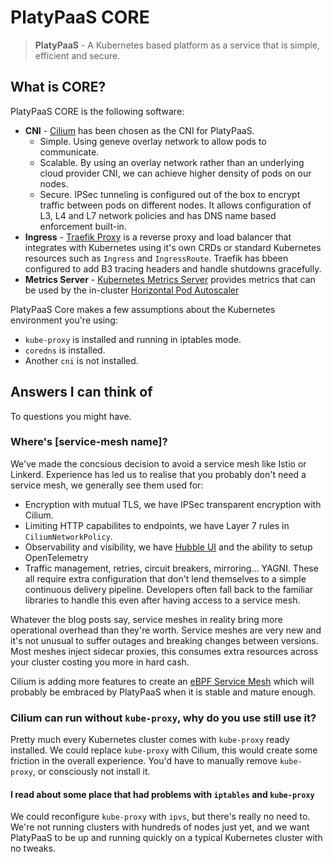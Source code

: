 # PlatyPaaS CORE
> **PlatyPaaS** - A Kubernetes based platform as a service that is simple, efficient and secure.

## What is CORE?
PlatyPaaS CORE is the following software:
- **CNI** - [Cilium](https://cilium.io/) has been chosen as the CNI for PlatyPaaS.
  - Simple. Using geneve overlay network to allow pods to communicate.
  - Scalable. By using an overlay network rather than an underlying cloud
    provider CNI, we can achieve higher density of pods on our nodes.
  - Secure. IPSec tunneling is configured out of the box to encrypt traffic between
    pods on different nodes. It allows configuration of L3, L4 and L7 network policies
    and has DNS name based enforcement built-in.
- **Ingress** - [Traefik Proxy](https://traefik.io/traefik/) is a reverse proxy
  and load balancer that integrates with Kubernetes using it's own CRDs or standard
  Kubernetes resources such as `Ingress` and `IngressRoute`. Traefik has bbeen configured
  to add B3 tracing headers and handle shutdowns gracefully.
- **Metrics Server** - [Kubernetes Metrics Server](https://github.com/kubernetes-sigs/metrics-server)
  provides metrics that can be used by the in-cluster
  [Horizontal Pod Autoscaler](https://kubernetes.io/docs/tasks/run-application/horizontal-pod-autoscale/)

PlatyPaaS Core makes a few assumptions about the Kubernetes environment you're
using:
- `kube-proxy` is installed and running in iptables mode.
- `coredns` is installed.
- Another `cni` is not installed.

## Answers I can think of
To questions you might have.

### Where's [service-mesh name]?
We've made the concsious decision to avoid a service mesh like Istio or Linkerd.
Experience has led us to realise that you probably don't need a service mesh, we
generally see them used for:
- Encryption with mutual TLS, we have IPSec transparent encryption with Cilium.
- Limiting HTTP capabilites to endpoints, we have Layer 7 rules in `CiliumNetworkPolicy`.
- Observability and visibility, we have [Hubble UI](https://docs.cilium.io/en/stable/gettingstarted/hubble/#hubble-gsg)
  and the ability to setup OpenTelemetry
- Traffic management, retries, circuit breakers, mirroring... YAGNI. These all require
  extra configuration that don't lend themselves to a simple continuous delivery
  pipeline. Developers often fall back to the familiar libraries to handle this even
  after having access to a service mesh.

Whatever the blog posts say, service meshes in reality bring more operational overhead
than they're worth. Service meshes are very new and it's not unusual to suffer outages
and breaking changes between versions. Most meshes inject sidecar proxies, this consumes
extra resources across your cluster costing you more in hard cash.

Cilium is adding more features to create an [eBPF Service Mesh](https://cilium.io/blog/2021/12/01/cilium-service-mesh-beta)
which will probably be embraced by PlatyPaaS when it is stable and mature enough.

### Cilium can run without `kube-proxy`, why do you use still use it?
Pretty much every Kubernetes cluster comes with `kube-proxy` ready installed. We
could replace `kube-proxy` with Cilium, this would create some friction in the
overall experience. You'd have to manually remove `kube-proxy`, or consciously not
install it.

#### I read about some place that had problems with `iptables` and `kube-proxy`
We could reconfigure `kube-proxy` with `ipvs`, but there's really
no need to. We're not running clusters with hundreds of nodes just yet, and we want
PlatyPaaS to be up and running quickly on a typical Kubernetes cluster with no tweaks.
